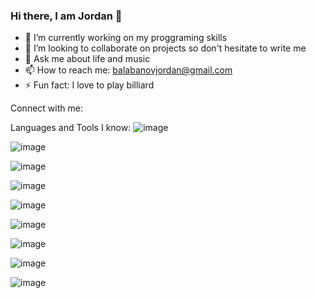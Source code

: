 ### Hi there, I am Jordan 👋

<!--
**entermix123/entermix123** is a ✨ _special_ ✨ repository because its `README.md` (this file) appears on your GitHub profile.

Here are some ideas to get you started:

- 🔭 I’m currently working on ...
- 🌱 I’m currently learning ...
- 👯 I’m looking to collaborate on ...
- 🤔 I’m looking for help with ...
- 💬 Ask me about ...
- 📫 How to reach me: ...
- 😄 Pronouns: ...
- ⚡ Fun fact: ...
-->

- 🔭 I’m currently working on my proggraming skills
- 👯 I’m looking to collaborate on projects so don't hesitate to write me
- 💬 Ask me about life and music
- 📫 How to reach me: balabanovjordan@gmail.com
- ⚡ Fun fact: I love to play billiard

Connect with me:

Languages and Tools I know:
![image](https://github.com/entermix123/entermix123/assets/71985169/d59d7efc-9a7d-4c95-9bbd-20d5a497c6bf)

![image](https://github.com/entermix123/entermix123/assets/71985169/15cbf7e1-3706-422f-b0e2-57fec16fb479)

![image](https://github.com/entermix123/entermix123/assets/71985169/b80e46b0-6941-4d39-a4b0-521213e22f25)

![image](https://github.com/entermix123/entermix123/assets/71985169/6d60b1f1-9b14-4a3e-8819-113aefafe096)

![image](https://github.com/entermix123/entermix123/assets/71985169/96c40b8d-f71e-45df-aca3-7bc06b4de707)

![image](https://github.com/entermix123/entermix123/assets/71985169/b18513ea-4e61-4437-8f96-b5476082b78f)

![image](https://github.com/entermix123/entermix123/assets/71985169/8ff9f17f-9056-4914-9264-87ef8c7f6f57)

![image](https://github.com/entermix123/entermix123/assets/71985169/582a9dc6-7a68-46c1-a660-41df573d6bcf)

![image](https://github.com/entermix123/entermix123/assets/71985169/cd07b29f-8708-445c-b822-722523cfc0f7)






  
